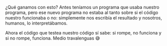 ¿Qué ganamos con esto? Antes teníamos un programa que usaba nuestro programa, pero ese nuevo programa no estaba al tanto sobre si el código nuestro funcionaba o no: simplemente nos escribía el resultado y nosotros, humanos, lo interpretábamos.

Ahora el código que testea nuestro código sí sabe: si rompe, no funciona y si no rompe, funciona. Medio travalenguas :sweat_smile:

